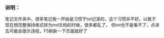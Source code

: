 ###  说明：
笔记文件夹中，很多笔记我一开始是习惯于txt记录的，这个习惯并不好。以致于现在想完整保持格式转为md文档的时候，很多都乱了。
但txt也不是看不了，点进去可能会提示违规，F5刷新一下页面就好了

